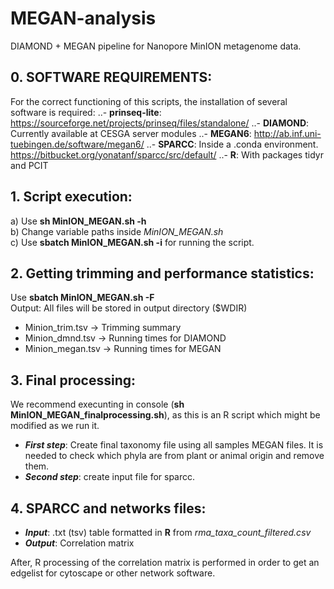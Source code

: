 # MEGAN-analysis
DIAMOND + MEGAN pipeline for Nanopore MinION metagenome data.

## 0. SOFTWARE REQUIREMENTS:
For the correct functioning of this scripts, the installation of several software is required:
..- **prinseq-lite**: https://sourceforge.net/projects/prinseq/files/standalone/
..- **DIAMOND**: Currently available at CESGA server modules
..- **MEGAN6**: http://ab.inf.uni-tuebingen.de/software/megan6/
..- **SPARCC**: Inside a .conda environment. https://bitbucket.org/yonatanf/sparcc/src/default/
..- **R**: With packages tidyr and PCIT

## 1. Script execution:
a) Use **sh MinION_MEGAN.sh -h**  
b) Change variable paths inside *MinION_MEGAN.sh*  
c) Use **sbatch MinION_MEGAN.sh -i** for running the script.  

## 2. Getting trimming and performance statistics:
Use **sbatch MinION_MEGAN.sh -F**  
Output: All files will be stored in output directory ($WDIR)  
- Minion_trim.tsv -> Trimming summary
- Minion_dmnd.tsv -> Running times for DIAMOND
- Minion_megan.tsv -> Running times for MEGAN

## 3. Final processing:
We recommend execunting in console (**sh MinION_MEGAN_finalprocessing.sh**), as this is an R script which might be modified as we run it. 
- **_First step_**: Create final taxonomy file using all samples MEGAN files. It is needed to check which phyla are from plant or animal origin and remove them.
- **_Second step_**: create input file for sparcc.

## 4. SPARCC and networks files:
- **_Input_**: .txt (tsv) table formatted in **R** from *rma_taxa_count_filtered.csv*
- **_Output_**: Correlation matrix

After, R processing of the correlation matrix is performed in order to get an edgelist for cytoscape or other network software.
